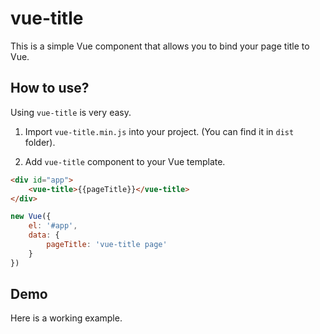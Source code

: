 # vue-title

This is a simple Vue component that allows you to bind your page title to Vue.

## How to use?

Using `vue-title` is very easy.

1) Import `vue-title.min.js` into your project. (You can find it in `dist` folder).

2) Add `vue-title` component to your Vue template.

```html
<div id="app">
	<vue-title>{{pageTitle}}</vue-title>
</div>
```

```javascript
new Vue({
	el: '#app',
	data: {
		pageTitle: 'vue-title page'
	}
})
```

## Demo

Here is a working example.

